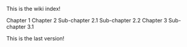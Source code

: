 This is the wiki index!

Chapter 1
Chapter 2
    Sub-chapter 2.1
    Sub-chapter 2.2
Chapter 3
    Sub-chapter 3.1

This is the last version!